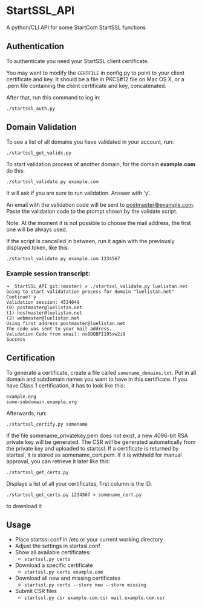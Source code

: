 StartSSL_API
============

A python/CLI API for some StartCom StartSSL functions

## Authentication

To authenticate you need your StartSSL client certificate.

You may want to modify the `CERTFILE` in config.py to point to your client certificate and key. It should be a file in PKCS#12 file on Mac OS X, or a .pem file containing the client certificate and key, concatenated.

After that, run this command to log in:
```
./startssl_auth.py
```

## Domain Validation

To see a list of all domains you have validated in your account, run:
```
./startssl_get_valids.py
```

To start validation process of another domain, for the domain **example.com** do this:
```
./startssl_validate.py example.com
```

It will ask if you are sure to run validation. Answer with 'y'.

An email with the validation code will be sent to postmaster@example.com. Paste the validation code to the prompt shown by the validate script.

Note: At the moment it is not possible to choose the mail address, the first one will be always used.

If the script is cancelled in between, run it again with the previously displayed token, like this:
```
./startssl_validate.py example.com 1234567
```

### Example session transcript:

```
➜  StartSSL_API git:(master) ✗ ./startssl_validate.py luelistan.net
Going to start validatation process for domain "luelistan.net"
Continue? y
Validation session: 4534049
(0) postmaster@luelistan.net
(1) hostmaster@luelistan.net
(2) webmaster@luelistan.net
Using first address postmaster@luelistan.net
The code was sent to your mail address.
Validation Code from email: nx8DQBFI195xw2i9
Success
```

## Certification

To generate a certificate, create a file called `somename_domains.txt`. Put in all domain and subdomain names
you want to have in this certificate. If you have Class 1 certification, it has to look like this:
```
example.org
some-subdomain.example.org
```

Afterwards, run:
```
./startssl_certify.py somename
```

If the file somename_privatekey.pem does not exist, a new 4096-bit RSA private key will be generated. The CSR will be generated automatically from the private key and uploaded to startssl. If a certificate is returned by startssl, it is stored as somename_cert.pem. If it is withheld for manual approval, you can retrieve it later like this:

```
./startssl_get_certs.py
```
Displays a list of all your certificates, first column is the ID.


```
./startssl_get_certs.py 1234567 > somename_cert.py
```
to download it



## Usage
* Place startssl.conf in /etc or your current working directory
* Adjust the settings in startssl.conf
* Show all available certificates:
  * `startssl.py certs`
* Download a specific certificate
  * `startssl.py certs example.com`
* Download all new and missing certificates
  * `startssl.py certs --store new --store missing`
* Submit CSR files
  * `startssl.py csr example.com.csr mail.example.com.csr`